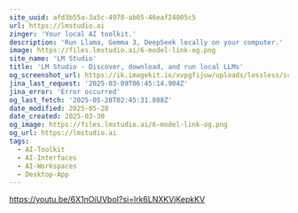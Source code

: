 ```yaml
---
site_uuid: afd3b55a-3a5c-4970-ab05-46eaf24805c5
url: https://lmstudio.ai
zinger: 'Your local AI toolkit.'
description: 'Run Llama, Gemma 3, DeepSeek locally on your computer.'
image: https://files.lmstudio.ai/6-model-link-og.png
site_name: 'LM Studio'
title: 'LM Studio - Discover, download, and run local LLMs'
og_screenshot_url: https://ik.imagekit.io/xvpgfijuw/uploads/lossless/screenshots/20250528_LM_Studio_og_screenshot.jpeg
jina_last_request: '2025-03-09T06:45:14.904Z'
jina_error: 'Error occurred'
og_last_fetch: '2025-05-28T02:45:31.888Z'
date_modified: 2025-05-28
date_created: 2025-03-30
og_image: https://files.lmstudio.ai/6-model-link-og.png
og_url: https://lmstudio.ai
tags:
  - AI-Toolkit
  - AI-Interfaces
  - AI-Workspaces
  - Desktop-App
---
```


https://youtu.be/6X1nOiUVboI?si=lrk6LNXKVjKepkKV
